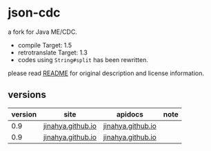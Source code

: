 json-cdc
========

a fork for Java ME/CDC.

* compile Target: 1.5
* retrotranslate Target: 1.3
* codes using `String#split` has been rewritten.

please read [README](README) for original description and license information.

versions
--------
|version|site|apidocs|note|
|-------|----|-------|----|
|0.9|[jinahya.github.io](http://jinahya.github.io/json-cdc/site/1.0-SNAPSHOT/index.html)|[jinahya.github.io](http://jinahya.github.io/json-cdc/site/1.0-SNAPSHOT/apidocs/index.html)||
|0.9|[jinahya.github.io](http://jinahya.github.io/json-cdc/site/0.9/index.html)|[jinahya.github.io](http://jinahya.github.io/json-cdc/site/0.9/apidocs/index.html)||
